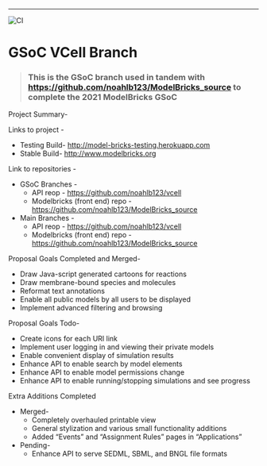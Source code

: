 ---
![CI](https://github.com/virtualcell/vcell/workflows/CI/badge.svg)
# GSoC VCell Branch
> ### This is the GSoC branch used in tandem with https://github.com/noahlb123/ModelBricks_source to complete the 2021 ModelBricks GSoC

Project Summary-

Links to project -
* Testing Build- http://model-bricks-testing.herokuapp.com
* Stable Build- http://www.modelbricks.org

Link to repositories -
* GSoC Branches -
  * API reop - https://github.com/noahlb123/vcell
  * Modelbricks (front end) repo - https://github.com/noahlb123/ModelBricks_source 
* Main Branches -
  * API reop - https://github.com/noahlb123/vcell
  * Modelbricks (front end) repo - https://github.com/noahlb123/ModelBricks_source

Proposal Goals Completed and Merged-
* Draw Java-script generated cartoons for reactions
* Draw membrane-bound species and molecules
* Reformat text annotations
* Enable all public models by all users to be displayed
* Implement advanced filtering and browsing

Proposal Goals Todo-
* Create icons for each URI link
* Implement user logging in and viewing their private models
* Enable convenient display of simulation results
* Enhance API to enable search by model elements
* Enhance API to enable model permissions change
* Enhance API to enable running/stopping simulations and see progress

Extra Additions Completed
* Merged-
  * Completely overhauled printable view
  * General stylization and various small functionality additions
  * Added “Events” and “Assignment Rules” pages in “Applications”
* Pending-
  * Enhance API to serve SEDML, SBML, and BNGL file formats
